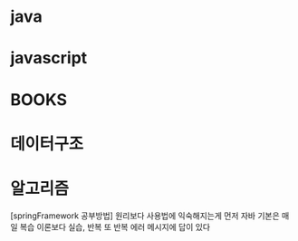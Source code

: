 # java
# javascript
# BOOKS
# 데이터구조
# 알고리즘

[springFramework 공부방법]
원리보다 사용법에 익숙해지는게 먼저
자바 기본은 매일 복습
이론보다 실습, 반복 또 반복
에러 메시지에 답이 있다
